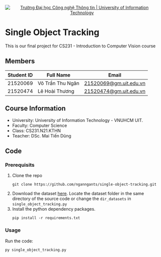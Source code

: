 <p align="center">
  <a href="https://www.uit.edu.vn/" title="Trường Đại học Công nghệ Thông tin" style="border: none;">
    <img src="https://i.imgur.com/WmMnSRt.png" alt="Trường Đại học Công nghệ Thông tin | University of Information Technology">
  </a>
</p>

# Single Object Tracking

This is our final project for CS231 - Introduction to Computer Vision course

## Members

|**Student ID**|  **Full Name**  |       **Email**      |
|--------|-----------------|----------------------|
|21520069|Võ Trần Thu Ngân|21520069@gm.uit.edu.vn|
|21520474|  Lê Hoài Thương |21520474@gm.uit.edu.vn|

## Course Information

* University: University of Information Technology - VNUHCM UIT.
* Faculty: Computer Science
* Class: CS231.N21.KTHN
* Teacher: DSc. Mai Tiến Dũng

## Code

### Prerequisits

1. Clone the repo
    ```
   git clone https://github.com/nganngants/single-object-tracking.git
    ```
2. Download the dataset [here](https://amoudgl.github.io/tlp/). Locate the dataset folder in the same directory of the source code or change the `dir_datasets` in `single_object_tracking.py`
3. Install the python dependency packages.
    ```
    pip install -r requirements.txt
    ```

### Usage
Run the code:
  ```
  py single_object_tracking.py
  ```
